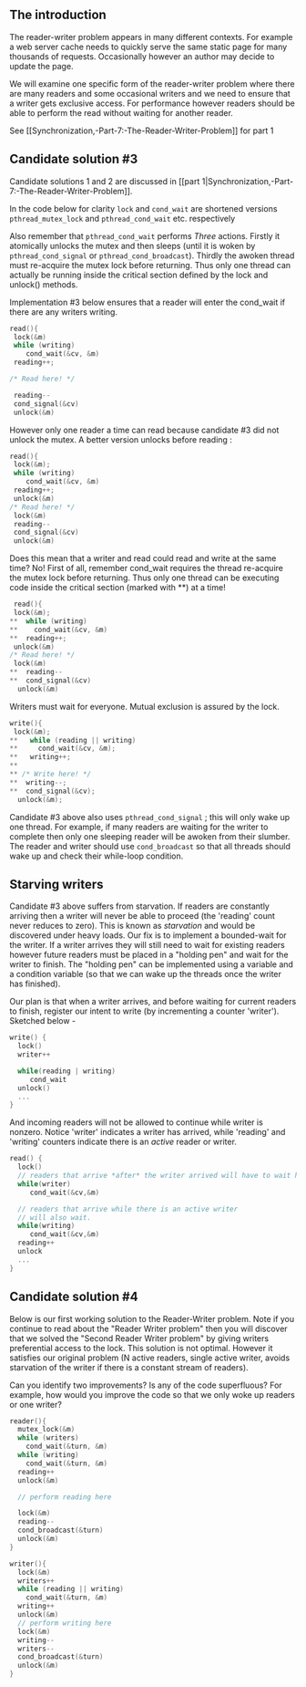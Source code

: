 ## The introduction

The reader-writer problem appears in many different contexts. For example a web server cache needs to quickly serve the same static page for many thousands of requests. Occasionally however an author may decide to update the page.

We will examine one specific form of the reader-writer problem where there are many readers and some occasional writers and we need to ensure that a writer gets exclusive access. For performance however readers should be able to perform the read without waiting for another reader. 

See [[Synchronization,-Part-7:-The-Reader-Writer-Problem]] for part 1

## Candidate solution #3
Candidate solutions 1 and 2 are discussed in [[part 1|Synchronization,-Part-7:-The-Reader-Writer-Problem]].


In the code below for clarity `lock` and `cond_wait` are shortened versions `pthread_mutex_lock` and `pthread_cond_wait` etc. respectively

Also remember that `pthread_cond_wait` performs *Three* actions. Firstly it atomically unlocks the mutex and then sleeps (until it is woken by `pthread_cond_signal` or `pthread_cond_broadcast`). Thirdly the awoken thread must re-acquire the mutex lock before returning. Thus only one thread can actually be running inside the critical section defined by the lock and unlock() methods.

Implementation #3 below ensures that a reader will enter the cond_wait if there are any writers writing.
```C
read(){
 lock(&m)
 while (writing)
    cond_wait(&cv, &m)
 reading++;

/* Read here! */

 reading--
 cond_signal(&cv)
 unlock(&m)
```
However only one reader a time can read because candidate #3 did not unlock the mutex. A better version unlocks before reading :
```C
read(){
 lock(&m);
 while (writing)
    cond_wait(&cv, &m)
 reading++;
 unlock(&m)
/* Read here! */
 lock(&m)
 reading--
 cond_signal(&cv)
 unlock(&m)
```
Does this mean that a writer and read could read and write at the same time? No! First of all, remember cond_wait requires the thread re-acquire the  mutex lock before returning. Thus only one thread can be executing code inside the critical section (marked with **) at a time!
```C
 read(){
 lock(&m);
**  while (writing)
**    cond_wait(&cv, &m)
**  reading++;
 unlock(&m)
/* Read here! */
 lock(&m)
**  reading--
**  cond_signal(&cv)
  unlock(&m)
```


Writers must wait for everyone. Mutual exclusion is assured by the lock. 
```C
write(){
 lock(&m);
**   while (reading || writing)
**     cond_wait(&cv, &m);
**   writing++;
**
** /* Write here! */
**  writing--;
**  cond_signal(&cv);
  unlock(&m);
```

Candidate #3 above also uses `pthread_cond_signal` ; this will only wake up one thread. For example, if many readers are waiting for the writer to complete then only one sleeping reader will be awoken from their slumber. The reader and writer should use `cond_broadcast` so that all threads should wake up and check their while-loop condition.


## Starving writers
Candidate #3 above suffers from starvation. If readers are constantly arriving then a writer will never be able to proceed (the 'reading' count never reduces to zero). This is known as *starvation* and would be discovered under heavy loads. Our fix is to implement a bounded-wait for the writer. If a writer arrives they will still need to wait for existing readers however future readers must be placed in a "holding pen" and wait for the writer to finish. The "holding pen" can be implemented using a variable and a condition variable (so that we can wake up the threads once the writer has finished).

Our plan is that when a writer arrives, and before waiting for current readers to finish, register our intent to write (by incrementing a counter 'writer'). Sketched below - 

```C
write() {
  lock()
  writer++

  while(reading | writing)
     cond_wait
  unlock()
  ...
}
```

And incoming readers will not be allowed to continue while writer is nonzero. Notice 'writer' indicates a writer has arrived, while 'reading' and 'writing' counters indicate there is an _active_ reader or writer.
```C
read() {
  lock()
  // readers that arrive *after* the writer arrived will have to wait here!
  while(writer)
     cond_wait(&cv,&m)

  // readers that arrive while there is an active writer
  // will also wait.
  while(writing) 
     cond_wait(&cv,&m)
  reading++
  unlock
  ...
}
```

## Candidate solution #4
Below is our first working solution to the Reader-Writer problem. 
Note if you continue to read about the "Reader Writer problem" then you will discover that we solved the "Second Reader Writer problem" by giving writers preferential access to the lock. This solution is not optimal. However it satisfies our original problem (N active readers, single active writer, avoids starvation of the writer if there is a constant stream of readers). 

Can you identify two improvements? Is any of the code superfluous? For example, how would you improve the code so that we only woke up readers or one writer? 
```C
reader(){
  mutex_lock(&m)
  while (writers)
    cond_wait(&turn, &m)
  while (writing)
    cond_wait(&turn, &m)
  reading++
  unlock(&m)

  // perform reading here

  lock(&m)
  reading--
  cond_broadcast(&turn)
  unlock(&m)
}

writer(){
  lock(&m)  
  writers++  
  while (reading || writing)   
    cond_wait(&turn, &m)  
  writing++  
  unlock(&m)  
  // perform writing here  
  lock(&m)  
  writing--  
  writers--  
  cond_broadcast(&turn)  
  unlock(&m)  
}
```